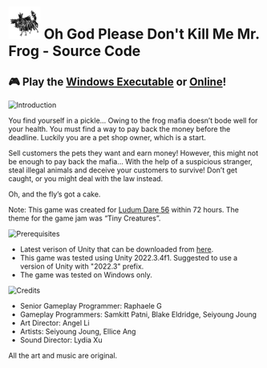 # <img width="64" alt="Icon" src="https://raw.githubusercontent.com/raphaeleg/OhGodPleaseDontKillMeMr.Frog/refs/heads/main/LD56/Assets/Textures/Animals/Dog/01.png?token=GHSAT0AAAAAACVWFBMYMQSSDZLOPZIEMZQQZYE4ZRQ"> Oh God Please Don't Kill Me Mr. Frog - Source Code

## 🎮 Play the [Windows Executable](https://files.jam.host/uploads/$399642/Windows.zip) or [Online](https://raphaeleg.itch.io/oh-god-please-dont-kill-me-mr-frog)!

<img width="400" alt="Introduction" src="https://img.itch.zone/aW1nLzE4MDg1OTkwLnBuZw==/original/uFmDso.png">

You find yourself in a pickle… Owing to the frog mafia doesn’t bode well for your health. You must find a way to pay back the money before the deadline. Luckily you are a pet shop owner, which is a start.

Sell customers the pets they want and earn money! However, this might not be enough to pay back the mafia… With the help of a suspicious stranger, steal illegal animals and deceive your customers to survive! Don’t get caught, or you might deal with the law instead.

Oh, and the fly’s got a cake.

Note: This game was created for [Ludum Dare 56](https://ldjam.com/events/ludum-dare/56/oh-god-please-dont-kill-me-mr-frog) within 72 hours. The theme for the game jam was “Tiny Creatures”.

<img width="400" alt="Prerequisites" src="https://img.itch.zone/aW1nLzE4MDg2MTYzLnBuZw==/original/WWP3Ye.png">

- Latest verison of Unity that can be downloaded from [here](https://unity3d.com/get-unity/download).
- This game was tested using Unity 2022.3.4f1. Suggested to use a version of Unity with "2022.3" prefix.
- The game was tested on Windows only.

<img width="400" alt="Credits" src="https://img.itch.zone/aW1nLzE4MDg2NDA3LnBuZw==/original/t8yYmp.png">

- Senior Gameplay Programmer: Raphaele G
- Gameplay Programmers: Samkitt Patni, Blake Eldridge, Seiyoung Joung
- Art Director: Angel Li
- Artists: Seiyoung Joung, Ellice Ang
- Sound Director: Lydia Xu

All the art and music are original.
